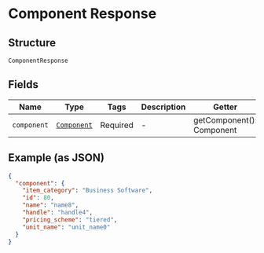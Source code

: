 
# Component Response

## Structure

`ComponentResponse`

## Fields

| Name | Type | Tags | Description | Getter | Setter |
|  --- | --- | --- | --- | --- | --- |
| `component` | [`Component`](../../doc/models/component.md) | Required | - | getComponent(): Component | setComponent(Component component): void |

## Example (as JSON)

```json
{
  "component": {
    "item_category": "Business Software",
    "id": 80,
    "name": "name8",
    "handle": "handle4",
    "pricing_scheme": "tiered",
    "unit_name": "unit_name0"
  }
}
```

